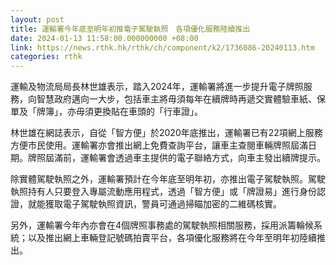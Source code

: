 ```yaml
---
layout: post
title: 運輸署今年底至明年初推電子駕駛執照　各項優化服務陸續推出
date: 2024-01-13 11:58:00.000000000 +08:00
link: https://news.rthk.hk/rthk/ch/component/k2/1736086-20240113.htm
categories: rthk
---
```


運輸及物流局局長林世雄表示，踏入2024年，運輸署將進一步提升電子牌照服務，向智慧政府邁向一大步，包括車主將毋須每年在續牌時再遞交實體驗車紙、保單及「牌簿」，亦毋須更換貼在車頭的「行車證」。

林世雄在網誌表示，自從「智方便」於2020年底推出，運輸署已有22項網上服務方便市民使用。運輸署亦會推出網上免費查詢平台，讓車主查閱車輛牌照屆滿日期。牌照屆滿前，運輸署會透過車主提供的電子聯絡方式，向車主發出續牌提示。

除實體駕駛執照之外，運輸署預計在今年底至明年初，亦推出電子駕駛執照。駕駛執照持有人只要登入專屬流動應用程式，透過「智方便」或「牌證易」進行身份認證，就能獲取電子駕駛執照資訊，警員可通過掃瞄加密的二維碼核實。

另外，運輸署今年內亦會在4個牌照事務處的駕駛執照相關服務，採用派籌輪候系統；以及推出網上車輛登記號碼拍賣平台，各項優化服務將在今年至明年初陸續推出。
